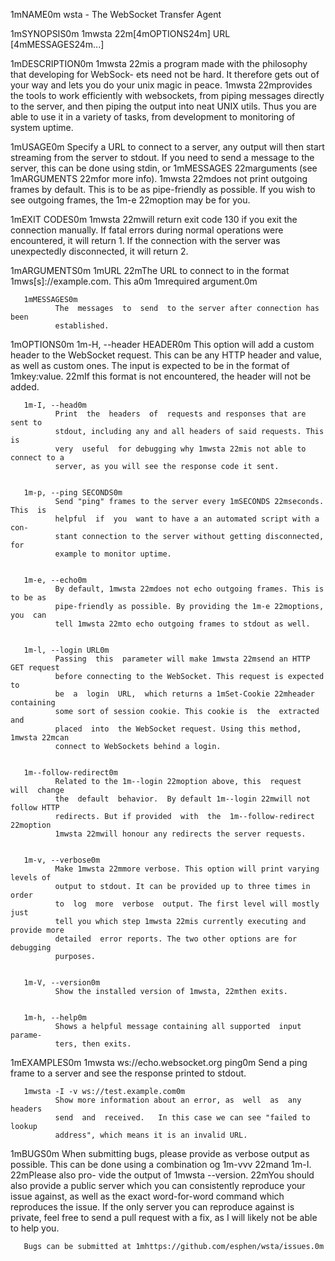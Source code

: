 


1mNAME0m
       wsta - The WebSocket Transfer Agent

1mSYNOPSIS0m
       1mwsta 22m[4mOPTIONS24m] URL [4mMESSAGES24m...]


1mDESCRIPTION0m
       1mwsta 22mis a program made with the philosophy that developing for WebSock-
       ets need not be hard. It therefore gets out of your way and lets you do
       your  unix magic in peace.  1mwsta 22mprovides the tools to work efficiently
       with websockets, from piping messages directly to the server, and  then
       piping  the output into neat UNIX utils. Thus you are able to use it in
       a variety of tasks, from development to monitoring of system uptime.


1mUSAGE0m
       Specify a URL to connect to  a  server,  any  output  will  then  start
       streaming  from  the server to stdout. If you need to send a message to
       the server, this can be done using stdin, or  1mMESSAGES  22marguments  (see
       1mARGUMENTS  22mfor  more  info).   1mwsta  22mdoes  not print outgoing frames by
       default. This is to be as pipe-friendly as possible. If you wish to see
       outgoing frames, the 1m-e 22moption may be for you.


1mEXIT CODES0m
       1mwsta  22mwill return exit code 130 if you exit the connection manually. If
       fatal errors during normal operations were encountered, it will  return
       1.  If the connection with the server was unexpectedly disconnected, it
       will return 2.


1mARGUMENTS0m
       1mURL    22mThe URL to connect to in the format 1mws[s]://example.com. This  a0m
              1mrequired argument.0m


       1mMESSAGES0m
              The  messages  to  send  to the server after connection has been
              established.


1mOPTIONS0m
       1m-H, --header HEADER0m
              This option will add a custom header to the  WebSocket  request.
              This  can  be any HTTP header and value, as well as custom ones.
              The input is expected to be in the format of 1mkey:value.  22mIf this
              format is not encountered, the header will not be added.


       1m-I, --head0m
              Print  the  headers  of  requests and responses that are sent to
              stdout, including any and all headers of said requests. This  is
              very  useful  for debugging why 1mwsta 22mis not able to connect to a
              server, as you will see the response code it sent.


       1m-p, --ping SECONDS0m
              Send "ping" frames to the server every 1mSECONDS 22mseconds. This  is
              helpful  if  you  want to have a an automated script with a con-
              stant connection to the server without getting disconnected, for
              example to monitor uptime.


       1m-e, --echo0m
              By default, 1mwsta 22mdoes not echo outgoing frames. This is to be as
              pipe-friendly as possible. By providing the 1m-e 22moptions, you  can
              tell 1mwsta 22mto echo outgoing frames to stdout as well.


       1m-l, --login URL0m
              Passing  this  parameter will make 1mwsta 22msend an HTTP GET request
              before connecting to the WebSocket. This request is expected  to
              be  a  login  URL,  which returns a 1mSet-Cookie 22mheader containing
              some sort of session cookie. This cookie is  the  extracted  and
              placed  into  the WebSocket request. Using this method, 1mwsta 22mcan
              connect to WebSockets behind a login.


       1m--follow-redirect0m
              Related to the 1m--login 22moption above, this  request  will  change
              the  default  behavior.  By default 1m--login 22mwill not follow HTTP
              redirects. But if provided  with  the  1m--follow-redirect  22moption
              1mwsta 22mwill honour any redirects the server requests.


       1m-v, --verbose0m
              Make 1mwsta 22mmore verbose. This option will print varying levels of
              output to stdout. It can be provided up to three times in  order
              to  log  more  verbose  output. The first level will mostly just
              tell you which step 1mwsta 22mis currently executing and provide more
              detailed  error reports. The two other options are for debugging
              purposes.


       1m-V, --version0m
              Show the installed version of 1mwsta, 22mthen exits.


       1m-h, --help0m
              Shows a helpful message containing all supported  input  parame-
              ters, then exits.


1mEXAMPLES0m
       1mwsta ws://echo.websocket.org ping0m
              Send  a  ping  frame to a server and see the response printed to
              stdout.


       1mwsta -I -v ws://test.example.com0m
              Show more information about an error, as  well  as  any  headers
              send  and  received.   In this case we can see "failed to lookup
              address", which means it is an invalid URL.



1mBUGS0m
       When submitting bugs, please provide as  verbose  output  as  possible.
       This  can be done using a combination og 1m-vvv 22mand 1m-I.  22mPlease also pro-
       vide the output of 1mwsta --version.  22mYou should also  provide  a  public
       server which you can consistently reproduce your issue against, as well
       as the exact word-for-word command which reproduces the issue.  If  the
       only  server  you can reproduce against is private, feel free to send a
       pull request with a fix, as I will likely not be able to help you.

       Bugs can be submitted at 1mhttps://github.com/esphen/wsta/issues.0m




